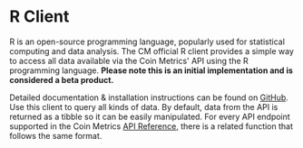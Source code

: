 # R Client

R is an open-source programming language, popularly used for statistical computing and data analysis. The CM official R client provides a simple way to access all data available via the Coin Metrics' API using the R programming language. **Please note this is an initial implementation and is considered a beta product.**

Detailed documentation & installation instructions can be found on [GitHub](https://github.com/coinmetrics/api-client-r). Use this client to query all kinds of data.  By default, data from the API is returned as a tibble so it can be easily manipulated. For every API endpoint supported in the Coin Metrics [API Reference](https://docs.coinmetrics.io/api/v4), there is a related function that follows the same format.
